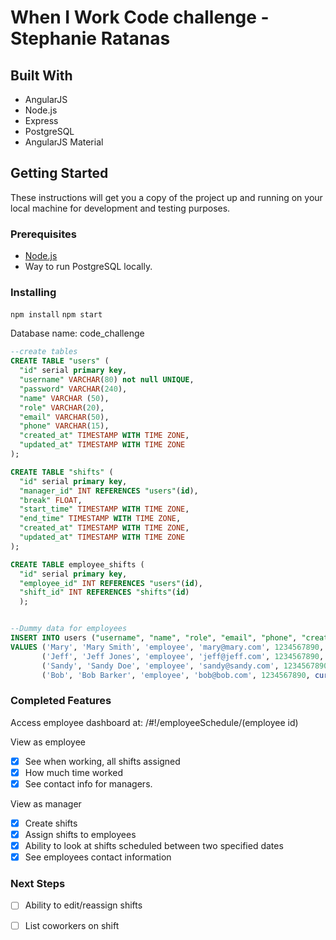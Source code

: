 # When I Work Code challenge - Stephanie Ratanas


## Built With

* AngularJS
* Node.js
* Express
* PostgreSQL
* AngularJS Material

## Getting Started

These instructions will get you a copy of the project up and running on your local machine for development and testing purposes. 

### Prerequisites

- [Node.js](https://nodejs.org/en/)
- Way to run PostgreSQL locally.


### Installing

```npm install```
```npm start```

Database name: code_challenge
```sql
--create tables
CREATE TABLE "users" (
  "id" serial primary key,
  "username" VARCHAR(80) not null UNIQUE,
  "password" VARCHAR(240),
  "name" VARCHAR (50),
  "role" VARCHAR(20),
  "email" VARCHAR(50),
  "phone" VARCHAR(15),
  "created_at" TIMESTAMP WITH TIME ZONE,
  "updated_at" TIMESTAMP WITH TIME ZONE
);

CREATE TABLE "shifts" (
  "id" serial primary key,
  "manager_id" INT REFERENCES "users"(id),
  "break" FLOAT,
  "start_time" TIMESTAMP WITH TIME ZONE,
  "end_time" TIMESTAMP WITH TIME ZONE,
  "created_at" TIMESTAMP WITH TIME ZONE,
  "updated_at" TIMESTAMP WITH TIME ZONE
);

CREATE TABLE employee_shifts (
  "id" serial primary key,
  "employee_id" INT REFERENCES "users"(id),
  "shift_id" INT REFERENCES "shifts"(id)
  );


--Dummy data for employees
INSERT INTO users ("username", "name", "role", "email", "phone", "created_at")
VALUES ('Mary', 'Mary Smith', 'employee', 'mary@mary.com', 1234567890, current_timestamp),
	   ('Jeff', 'Jeff Jones', 'employee', 'jeff@jeff.com', 1234567890, current_timestamp),
	   ('Sandy', 'Sandy Doe', 'employee', 'sandy@sandy.com', 1234567890, current_timestamp),
	   ('Bob', 'Bob Barker', 'employee', 'bob@bob.com', 1234567890, current_timestamp);

```


### Completed Features

Access employee dashboard at: /#!/employeeSchedule/(employee id)

View as employee
- [x] See when working, all shifts assigned
- [x] How much time worked
- [x] See contact info for managers.

View as manager
- [x] Create shifts
- [x] Assign shifts to employees
- [x] Ability to look at shifts scheduled between two specified dates
- [x] See employees contact information

### Next Steps

- [ ] Ability to edit/reassign shifts
- [ ] List coworkers on shift



